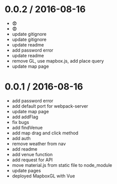 
0.0.2 / 2016-08-16
==================

  * 😨
  * 😨
  * update gitignore
  * update gitignore
  * update readme
  * add password error
  * update readme
  * remove GL, use mapbox.js, add place query
  * update map page

0.0.1 / 2016-08-16
==================

  * add password error
  * add default port for webpack-server
  * update map page
  * add addFlag
  * fix bugs
  * add findVenue
  * add map drag and click method
  * add auth
  * remove weather from nav
  * add readme
  * add venue function
  * add request for API
  * move material.js from static file to node_module
  * update pages
  * deployed MapboxGL with Vue
